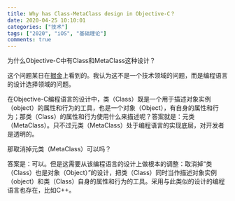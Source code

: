 ```yaml
---
title: Why has Class-MetaClass design in Objective-C？
date: 2020-04-25 10:10:01
categories: ["技术"]
tags: ["2020", "iOS", "基础理论"]
comments: true
---
```


为什么Objective-C中有Class和MetaClass这种设计？

这个问题某日在[掘金](https://juejin.im/entry/59bb8b895188257e70531bf9)上看到的。我认为这不是一个技术领域的问题，而是编程语言的设计选择领域的问题。

在Objective-C编程语言的设计中，类（Class）既是一个用于描述对象实例（object）的属性和行为的工具，也是一个对象（Object），有自身的属性和行为；那类（Class）的属性和行为使用什么来描述呢？答案就是：元类（MetaClass）。只不过元类（MetaClass）处于编程语言的实现底层，对开发者是透明的。

那取消掉元类（MetaClass）可以吗？

答案是：可以。但是这需要从该编程语言的设计上做根本的调整：取消掉“类（Class）也是对象（Object）”的设计，把类（Class）同时当作描述对象实例（object）和类（Class）自身的属性和行为的工具。采用与此类似的设计的编程语言也存在，比如C++。

